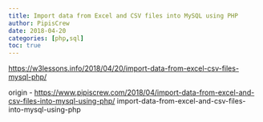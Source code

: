 ```yaml
---
title: Import data from Excel and CSV files into MySQL using PHP
author: PipisCrew
date: 2018-04-20
categories: [php,sql]
toc: true
---
```


https://w3lessons.info/2018/04/20/import-data-from-excel-csv-files-mysql-php/

origin - https://www.pipiscrew.com/2018/04/import-data-from-excel-and-csv-files-into-mysql-using-php/ import-data-from-excel-and-csv-files-into-mysql-using-php